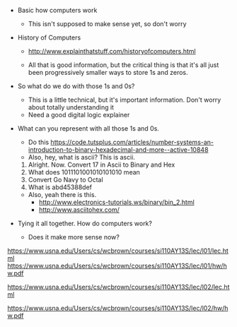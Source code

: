 * Basic how computers work
   * This isn't supposed to make sense yet, so don't worry

* History of Computers
   * http://www.explainthatstuff.com/historyofcomputers.html
    
    * All that is good information, but the critical thing is that it's all just been progressively smaller ways to store 1s and zeros. 

* So what do we do with those 1s and 0s?
   * This is a little technical, but it's important information. Don't worry about totally understanding it
   * Need a good digital logic explainer

* What can you represent with all those 1s and 0s. 
   * Do this https://code.tutsplus.com/articles/number-systems-an-introduction-to-binary-hexadecimal-and-more--active-10848
   * Also, hey, what is ascii? This is ascii. 
   1. Alright. Now. Convert 17 in Ascii to Binary and Hex
   2. What does 1011101001010101010 mean
   3. Convert Go Navy to Octal
   4. What is abd45388def
   * Also, yeah there is this. 
      * http://www.electronics-tutorials.ws/binary/bin_2.html
      * http://www.asciitohex.com/

* Tying it all together. How do computers work?
   * Does it make more sense now?
   
https://www.usna.edu/Users/cs/wcbrown/courses/si110AY13S/lec/l01/lec.html
https://www.usna.edu/Users/cs/wcbrown/courses/si110AY13S/lec/l01/hw/hw.pdf

https://www.usna.edu/Users/cs/wcbrown/courses/si110AY13S/lec/l02/lec.html

https://www.usna.edu/Users/cs/wcbrown/courses/si110AY13S/lec/l02/hw/hw.pdf

